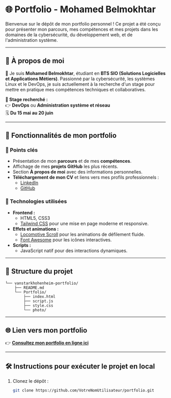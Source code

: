 # 🌐 Portfolio - Mohamed Belmokhtar

Bienvenue sur le dépôt de mon portfolio personnel ! Ce projet a été conçu pour présenter mon parcours, mes compétences et mes projets dans les domaines de la cybersécurité, du développement web, et de l'administration système.

---

## 🎯 À propos de moi

👋 Je suis **Mohamed Belmokhtar**, étudiant en **BTS SIO (Solutions Logicielles et Applications Métiers)**. Passionné par la cybersécurité, les systèmes Linux et le DevOps, je suis actuellement à la recherche d'un stage pour mettre en pratique mes compétences techniques et collaboratives.

**📅 Stage recherché :**  
👉 **DevOps** ou **Administration système et réseau**  
🗓 **Du 15 mai au 20 juin**

---

## 🚀 Fonctionnalités de mon portfolio

### 🌟 Points clés
- Présentation de mon **parcours** et de mes **compétences**.
- Affichage de mes **projets GitHub** les plus récents.
- Section **À propos de moi** avec des informations personnelles.
- **Téléchargement de mon CV** et liens vers mes profils professionnels :
  - [LinkedIn](https://www.linkedin.com/in/votre-profile)
  - [GitHub](https://github.com/votre-profile)

### 📐 Technologies utilisées
- **Frontend :**
  - HTML5, CSS3
  - [Tailwind CSS](https://tailwindcss.com/) pour une mise en page moderne et responsive.
- **Effets et animations :**
  - [Locomotive Scroll](https://github.com/locomotivemtl/locomotive-scroll) pour les animations de défilement fluide.
  - [Font Awesome](https://fontawesome.com/) pour les icônes interactives.
- **Scripts :**
  - JavaScript natif pour des interactions dynamiques.

---

## 📂 Structure du projet

```
└── vanstarkhohenheim-portfolio/
    ├── README.md
    └── Portfolio/
        ├── index.html
        ├── script.js
        ├── style.css
        └── photo/
```

---

## 🌐 Lien vers mon portfolio

👉 **[Consultez mon portfolio en ligne ici](https://portfolio-portfolio-aegon.vercel.app/)**  

---

## 🛠 Instructions pour exécuter le projet en local

1. Clonez le dépôt :
   ```bash
   git clone https://github.com/VotreNomUtilisateur/portfolio.git
  ```

